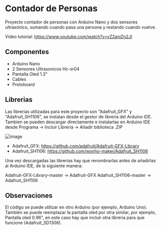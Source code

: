 # Contador de Personas

Proyecto contador de personas con Arduino Nano y dos sensores ultrasónico, sumando cuando pasa una persona y restando cuando vuelve.

Video tutorial: https://www.youtube.com/watch?v=vZ2aniZn2JI

## Componentes

- Arduino Nano
- 2 Sensores Ultrasonicos Hc-sr04
- Pantalla Oled 1.3"
- Cables
- Protoboard

## Librerias

Las librerias utilizadas para este proyecto son "Adafruit_GFX" y "Adafruit_SH1106", se instalan desde el gestor de libreria del Arduino IDE.
Tambien se pueden descargar directamente e instalarlas en Arduino IDE desde Programa -> Incluir Librería -> Añadir biblioteca .ZIP

![image](https://user-images.githubusercontent.com/85527788/169146179-f601ad1e-b4b3-4a4c-ab23-7f3107fc234f.png)

- Adafruit_GFX: https://github.com/adafruit/Adafruit-GFX-Library
- Adafruit_SH1106: https://github.com/wonho-maker/Adafruit_SH1106

Una vez descargadas las librerias hay que renombrarlas antes de añadirlas al Arduino IDE, de la siguiente manera:

Adafruit-GFX-Library-master -> Adafruit-GFX
Adafruit_SH1106-master -> Adafruit_SH1106

## Observaciones

El código se puede utilizar en otro Arduino (por ejemplo, Arduino Uno). También se puede reemplazar la pantalla oled por otra similar, por ejemplo, Pantalla oled 0.96", en este caso hay que incluir otra libreria para que funcione (Adafruit_SD1306).
